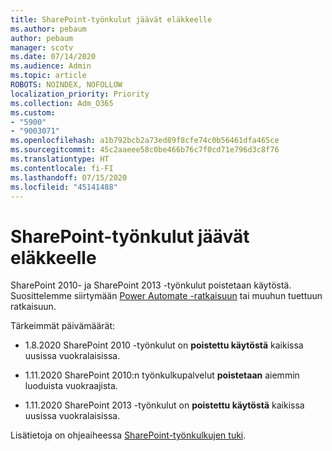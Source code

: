 ```yaml
---
title: SharePoint-työnkulut jäävät eläkkeelle
ms.author: pebaum
author: pebaum
manager: scotv
ms.date: 07/14/2020
ms.audience: Admin
ms.topic: article
ROBOTS: NOINDEX, NOFOLLOW
localization_priority: Priority
ms.collection: Adm_O365
ms.custom:
- "5900"
- "9003071"
ms.openlocfilehash: a1b792bcb2a73ed89f8cfe74c0b56461dfa465ce
ms.sourcegitcommit: 45c2aaeee58c0be466b76c7f0cd71e796d3c8f76
ms.translationtype: HT
ms.contentlocale: fi-FI
ms.lasthandoff: 07/15/2020
ms.locfileid: "45141488"
---
```

# <a name="sharepoint-workflows-retiring"></a>SharePoint-työnkulut jäävät eläkkeelle

SharePoint 2010- ja SharePoint 2013 -työnkulut poistetaan käytöstä. Suosittelemme siirtymään [Power Automate -ratkaisuun](https://docs.microsoft.com/power-automate/getting-started) tai muuhun tuettuun ratkaisuun. 

Tärkeimmät päivämäärät:

- 1.8.2020 SharePoint 2010 -työnkulut on **poistettu käytöstä** kaikissa uusissa vuokralaisissa.

- 1.11.2020 SharePoint 2010:n työnkulkupalvelut **poistetaan** aiemmin luoduista vuokraajista.

- 1.11.2020 SharePoint 2013 -työnkulut on **poistettu käytöstä** kaikissa uusissa vuokralaisissa.

Lisätietoja on ohjeaiheessa [SharePoint-työnkulkujen tuki](https://aka.ms/sp-workflows-support).